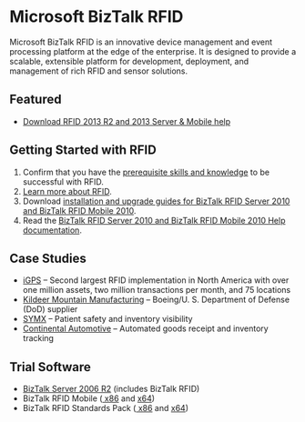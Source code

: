 # Microsoft BizTalk RFID

Microsoft BizTalk RFID is an innovative device management and event processing platform at the edge of the enterprise. It is designed to provide a scalable, extensible platform for development, deployment, and management of rich RFID and sensor solutions.

## Featured

-   [Download RFID 2013 R2 and 2013 Server & Mobile help](https://www.microsoft.com/download/details.aspx?id=38167)

## Getting Started with RFID

1.  Confirm that you have the [prerequisite skills and knowledge](https://msdn.microsoft.com/en-us/library/dd298711(v=bts.70).aspx) to be successful with RFID.
2.  [Learn more about RFID](https://www.microsoft.com/biztalk/en/us/rfid.aspx).
3.  Download [installation and upgrade guides for BizTalk RFID Server 2010 and BizTalk RFID Mobile 2010](https://www.microsoft.com/downloads/details.aspx?FamilyID=50965f35-41f6-4968-a90e-34f1ea2497ca&displaylang=en).
4.  Read the [BizTalk RFID Server 2010 and BizTalk RFID Mobile 2010 Help documentation](https://www.microsoft.com/downloads/details.aspx?FamilyID=50965f35-41f6-4968-a90e-34f1ea2497ca).

## Case Studies

-   [iGPS](https://www.microsoft.com/downloads/en/details.aspx?familyid=A7448311-AE97-4ECE-AB29-6C9E1BA6922F&displaylang=en) – Second largest RFID implementation in North America with over one million assets, two million transactions per month, and 75 locations
-   [Kildeer Mountain Manufacturing](https://www.microsoft.com/casestudies/) – Boeing/U. S. Department of Defense (DoD) supplier
-   [SYMX](https://www.microsoft.com/casestudies/casestudy.aspx?casestudyid=4000000376) – Patient safety and inventory visibility
-   [Continental Automotive](http://www.rfidjournal.com/article/view/4415/1/1/) – Automated goods receipt and inventory tracking

## Trial Software

-   [BizTalk Server 2006 R2](https://www.microsoft.com/biztalk/en/us/try-it.aspx) (includes BizTalk RFID)
-   BizTalk RFID Mobile ([ x86](http://download.microsoft.com/download/2/7/0/2702afcd-afd8-43a7-b07a-0e5d545b091a/biztalk_RFID_MOBILE_x86.exe) and [x64](http://download.microsoft.com/download/2/7/0/2702afcd-afd8-43a7-b07a-0e5d545b091a/biztalk_RFID_MOBILE_x64.exe)) 
-   BizTalk RFID Standards Pack ([ x86](http://download.microsoft.com/download/2/7/0/2702afcd-afd8-43a7-b07a-0e5d545b091a/Biztalk_RFID_Standards_Pack_x86.exe) and [x64](http://download.microsoft.com/download/2/7/0/2702afcd-afd8-43a7-b07a-0e5d545b091a/Biztalk_RFID_Standards_Pack_x64.exe))

